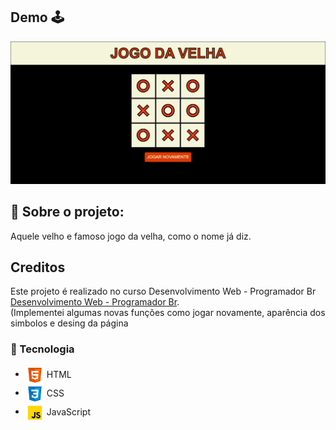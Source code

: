 
## Demo :joystick:	
![imagem projeto](https://github.com/Rhuan-Gonzaga/JogaDaVelha/blob/main/logo/velha.png)

## :brain: Sobre o projeto:
Aquele velho e famoso jogo da velha, como o nome já diz.

## Creditos
 Este projeto é realizado no curso Desenvolvimento Web - Programador Br [Desenvolvimento Web - Programador Br](https://programadorbr.com/).<br>
(Implementei algumas novas funções como jogar novamente, aparência dos simbolos e desing da página

### 🚀 Tecnologia

- <img src="https://github.com/Rhuan-Gonzaga/JogaDaVelha/blob/main/logo/html.png" width="30px" align="center"> HTML
- <img src="https://github.com/Rhuan-Gonzaga/JogaDaVelha/blob/main/logo/css.png" width="30px" align="center"> CSS
- <img src="https://github.com/Rhuan-Gonzaga/JogaDaVelha/blob/main/logo/javascript.png" width="30px" align="center"> JavaScript

